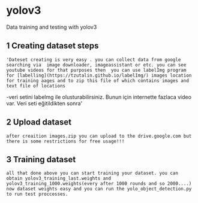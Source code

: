 # yolov3

Data training and testing with yolov3

## 1 Creating dataset steps

	'Dateset creating is very easy . you can collect data from google searching via  image downloader, imageassistant or etc. you can see youtube videos for that purposes then  you can use labelImg program for [labelling](https://tzutalin.github.io/labelImg/) images location for training aages and to zip this file of which contains images and text file of locations
 -veri setini labelmg ile olusturabilirsiniz. Bunun için internette fazlaca video var. Veri seti  eğitildikten sonra'
 ## 2 Upload dataset
 	
 	after creaition images.zip you can upload to the drive.google.com but there is some restrictions for free usage!!!

## 3 Training dataset
 
	all that done above you can start training your dataset. you can obtain yolov3_training_last.weights and yolov3_training_1000.weights(every after 1000 rounds and so 2000....)
	now dataset weights easy and you can run the yolo_object_detection.py to run test proccesses.

